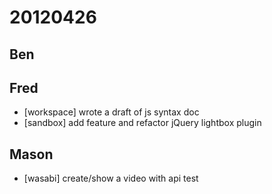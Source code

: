 # 20120426

## Ben



## Fred
- [workspace] wrote a draft of js syntax doc
- [sandbox] add feature and refactor jQuery lightbox plugin



## Mason
- [wasabi] create/show a video with api test